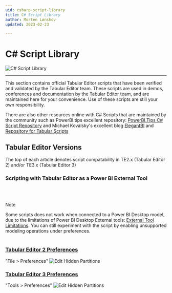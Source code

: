 ```yaml
---
uid: csharp-script-library
title: C# Script Library
author: Morten Lønskov
updated: 2023-02-23

---
```

# C# Script Library

![C# Script Library](~/images/CScripts/script-library-header.png)

---

This section contains official Tabular Editor scripts that have been verified and validated by the Tabular Editor team. These scripts are used in demos, conferences and documentation by the Tabular Editor team, and are maintained here for your convenience.  Use of these scripts are still your own responsibility.

There are also other resources online with C# Scripts that are maintained by the community such as PowerBI.tips excellent repository: [PowerBI.Tips C# Script Repository](https://github.com/PowerBI-tips/TabularEditor-Scripts) and Michael Kovalsky's excellent blog [ElegantBI](https://www.elegantbi.com/) and [Repository for Tabular Scripts](https://github.com/m-kovalsky/Tabular)


## Tabular Editor Versions
The top of each article denotes script compatability in TE2.x (Tabular Editor 2) and/or TE3.x (Tabular Editor 3)

### Scripting with Tabular Editor as a Power BI External Tool
<br></br>
> [!NOTE] 
> Some scripts does not work when connected to a Power BI Desktop model, due to the limitations of Power BI Desktop External tools: [External Tool Limitations](https://learn.microsoft.com/en-us/power-bi/transform-model/desktop-external-tools#data-modeling-operations). You can still experiment with the script by enabling unsupported modeling operations under preferences.
<br></br>

### [Tabular Editor 2 Preferences](#tab/TE2Preferences)
"File > Preferences" 
![Edit Hidden Partitions](~/images/te2-file-menu.png)
### [Tabular Editor 3 Preferences](#tab/TE3Preferences)
"Tools > Preferences" 
![Edit Hidden Partitions](~/images/tools-menu.png)




